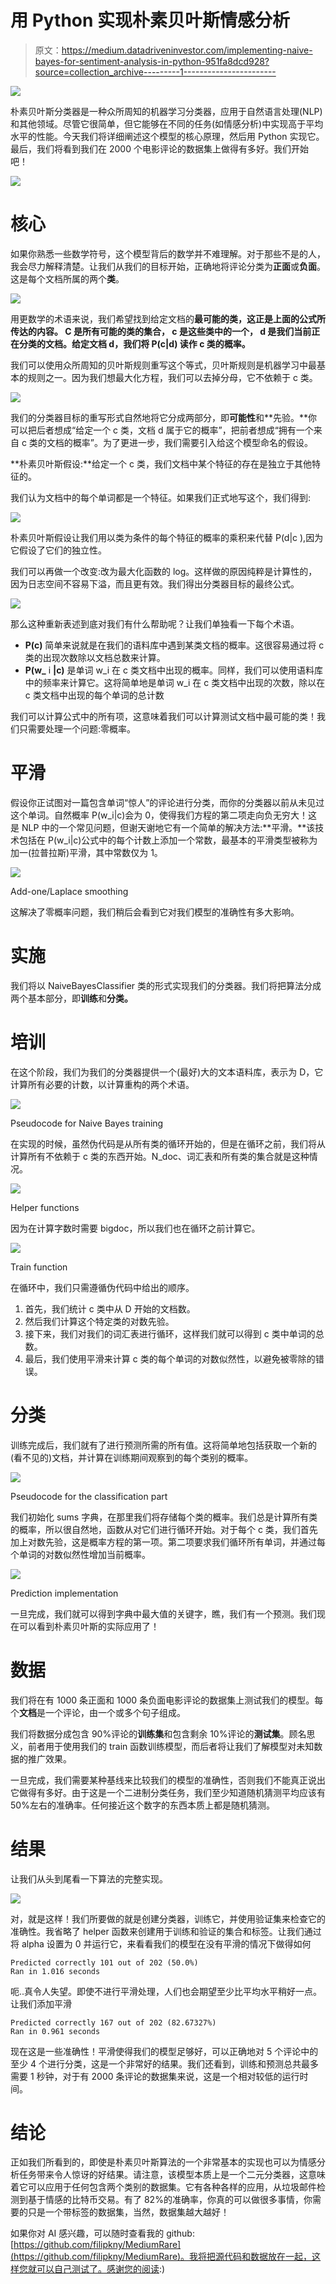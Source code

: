 # 用 Python 实现朴素贝叶斯情感分析

> 原文：<https://medium.datadriveninvestor.com/implementing-naive-bayes-for-sentiment-analysis-in-python-951fa8dcd928?source=collection_archive---------1----------------------->

[![](img/86413979187588e24a9bcdd2b4406eb3.png)](http://www.track.datadriveninvestor.com/1B9E)

朴素贝叶斯分类器是一种众所周知的机器学习分类器，应用于自然语言处理(NLP)和其他领域。尽管它很简单，但它能够在不同的任务(如情感分析)中实现高于平均水平的性能。今天我们将详细阐述这个模型的核心原理，然后用 Python 实现它。最后，我们将看到我们在 2000 个电影评论的数据集上做得有多好。我们开始吧！

![](img/5a85ded8b4d78aa5f77d68a5bac250cc.png)

# **核心**

如果你熟悉一些数学符号，这个模型背后的数学并不难理解。对于那些不是的人，我会尽力解释清楚。让我们从我们的目标开始，正确地将评论分类为**正面**或**负面**。这是每个文档所属的两个**类**。

![](img/b174728d20b9d54e2cb86a47ef79d30b.png)

用更数学的术语来说，我们希望找到给定文档的**最可能的类，这正是上面的公式所传达的内容。 **C** 是所有可能的类的集合， **c** 是这些类中的一个， **d** 是我们当前正在分类的文档。给定文档 d，我们将 **P(c|d)** 读作 c 类的概率。**

我们可以使用众所周知的贝叶斯规则重写这个等式，贝叶斯规则是机器学习中最基本的规则之一。因为我们想最大化方程，我们可以去掉分母，它不依赖于 c 类。

![](img/99dc6b4a4bfdfddf1849d6b07ebe6187.png)

我们的分类器目标的重写形式自然地将它分成两部分，即**可能性**和**先验。**你可以把后者想成“给定一个 c 类，文档 d 属于它的概率”，把前者想成“拥有一个来自 c 类的文档的概率”。为了更进一步，我们需要引入给这个模型命名的假设。

**朴素贝叶斯假设:**给定一个 c 类，我们文档中某个特征的存在是独立于其他特征的。

我们认为文档中的每个单词都是一个特征。如果我们正式地写这个，我们得到:

![](img/5f5989bd3c0e1010f79038c5adde8a47.png)

朴素贝叶斯假设让我们用以类为条件的每个特征的概率的乘积来代替 P(d|c ),因为它假设了它们的独立性。

我们可以再做一个改变:改为最大化函数的 log。这样做的原因纯粹是计算性的，因为日志空间不容易下溢，而且更有效。我们得出分类器目标的最终公式。

![](img/788b6c04a4023da25ed669f11d91fd69.png)

那么这种重新表述到底对我们有什么帮助呢？让我们单独看一下每个术语。

*   **P(c)** 简单来说就是在我们的语料库中遇到某类文档的概率。这很容易通过将 c 类的出现次数除以文档总数来计算。
*   **P(w_** i **|c)** 是单词 w_i 在 c 类文档中出现的概率。同样，我们可以使用语料库中的频率来计算它。这将简单地是单词 w_i 在 c 类文档中出现的次数，除以在 c 类文档中出现的每个单词的总计数

我们可以计算公式中的所有项，这意味着我们可以计算测试文档中最可能的类！我们只需要处理一个问题:零概率。

# **平滑**

假设你正试图对一篇包含单词“惊人”的评论进行分类，而你的分类器以前从未见过这个单词。自然概率 P(w_i|c)会为 0，使得我们方程的第二项走向负无穷大！这是 NLP 中的一个常见问题，但谢天谢地它有一个简单的解决方法:**平滑。**该技术包括在 P(w_i|c)公式中的每个计数上添加一个常数，最基本的平滑类型被称为加一(拉普拉斯)平滑，其中常数仅为 1。

![](img/0fb4c17de163dc68e762a7f48a3d3ec6.png)

Add-one/Laplace smoothing

这解决了零概率问题，我们稍后会看到它对我们模型的准确性有多大影响。

# **实施**

我们将以 NaiveBayesClassifier 类的形式实现我们的分类器。我们将把算法分成两个基本部分，即**训练**和**分类。**

# **培训**

在这个阶段，我们为我们的分类器提供一个(最好)大的文本语料库，表示为 D，它计算所有必要的计数，以计算重构的两个术语。

![](img/20a21d1739bdb4c72b6a5221315853bc.png)

Pseudocode for Naive Bayes training

在实现的时候，虽然伪代码是从所有类的循环开始的，但是在循环之前，我们将从计算所有不依赖于 c 类的东西开始。N_doc、词汇表和所有类的集合就是这种情况。

![](img/eb0bb60eea0a923c304afe1d55036b98.png)

Helper functions

因为在计算字数时需要 bigdoc，所以我们也在循环之前计算它。

![](img/daca477f4362b31bac32d07b6d02d49a.png)

Train function

在循环中，我们只需遵循伪代码中给出的顺序。

1.  首先，我们统计 c 类中从 D 开始的文档数。
2.  然后我们计算这个特定类的对数先验。
3.  接下来，我们对我们的词汇表进行循环，这样我们就可以得到 c 类中单词的总数。
4.  最后，我们使用平滑来计算 c 类的每个单词的对数似然性，以避免被零除的错误。

# **分类**

训练完成后，我们就有了进行预测所需的所有值。这将简单地包括获取一个新的(看不见的)文档，并计算在训练期间观察到的每个类别的概率。

![](img/5aacd5b7d35da21b502c9493034dfa38.png)

Pseudocode for the classification part

我们初始化 sums 字典，在那里我们将存储每个类的概率。我们总是计算所有类的概率，所以很自然地，函数从对它们进行循环开始。对于每个 c 类，我们首先加上对数先验，这是概率方程的第一项。第二项要求我们循环所有单词，并通过每个单词的对数似然性增加当前概率。

![](img/7de6027012f7441de482cf84e475d344.png)

Prediction implementation

一旦完成，我们就可以得到字典中最大值的关键字，瞧，我们有一个预测。我们现在可以看到朴素贝叶斯的实际应用了！

# 数据

我们将在有 1000 条正面和 1000 条负面电影评论的数据集上测试我们的模型。每个**文档**是一个评论，由一个或多个句子组成。

我们将数据分成包含 90%评论的**训练集**和包含剩余 10%评论的**测试集**。顾名思义，前者用于使用我们的 train 函数训练模型，而后者将让我们了解模型对未知数据的推广效果。

一旦完成，我们需要某种基线来比较我们的模型的准确性，否则我们不能真正说出它做得有多好。由于这是一个二进制分类任务，我们至少知道随机猜测平均应该有 50%左右的准确率。任何接近这个数字的东西本质上都是随机猜测。

# 结果

让我们从头到尾看一下算法的完整实现。

![](img/4b0adc0efd474ed1b073f984159b2ecf.png)

对，就是这样！我们所要做的就是创建分类器，训练它，并使用验证集来检查它的准确性。我省略了 helper 函数来创建用于训练和验证的集合和标签。让我们通过将 alpha 设置为 0 并运行它，来看看我们的模型在没有平滑的情况下做得如何

```
Predicted correctly 101 out of 202 (50.0%)
Ran in 1.016 seconds
```

呃..真令人失望。即使不进行平滑处理，人们也会期望至少比平均水平稍好一点。让我们添加平滑

```
Predicted correctly 167 out of 202 (82.67327%)
Ran in 0.961 seconds
```

现在这是一些准确性！平滑使得我们的模型足够好，可以正确地对 5 个评论中的至少 4 个进行分类，这是一个非常好的结果。我们还看到，训练和预测总共最多需要 1 秒钟，对于有 2000 条评论的数据集来说，这是一个相对较低的运行时间。

# 结论

正如我们所看到的，即使是朴素贝叶斯算法的一个非常基本的实现也可以为情感分析任务带来令人惊讶的好结果。请注意，该模型本质上是一个二元分类器，这意味着它可以应用于任何包含两个类别的数据集。它有各种各样的应用，从垃圾邮件检测到基于情感的比特币交易。有了 82%的准确率，你真的可以做很多事情，你需要的只是一个带标签的数据集，当然，数据集越大越好！

如果你对 AI 感兴趣，可以随时查看我的 github:[https://github.com/filipkny/MediumRare](https://github.com/filipkny/MediumRare)。我将把源代码和数据放在一起，这样您就可以自己测试了。感谢您的阅读:)